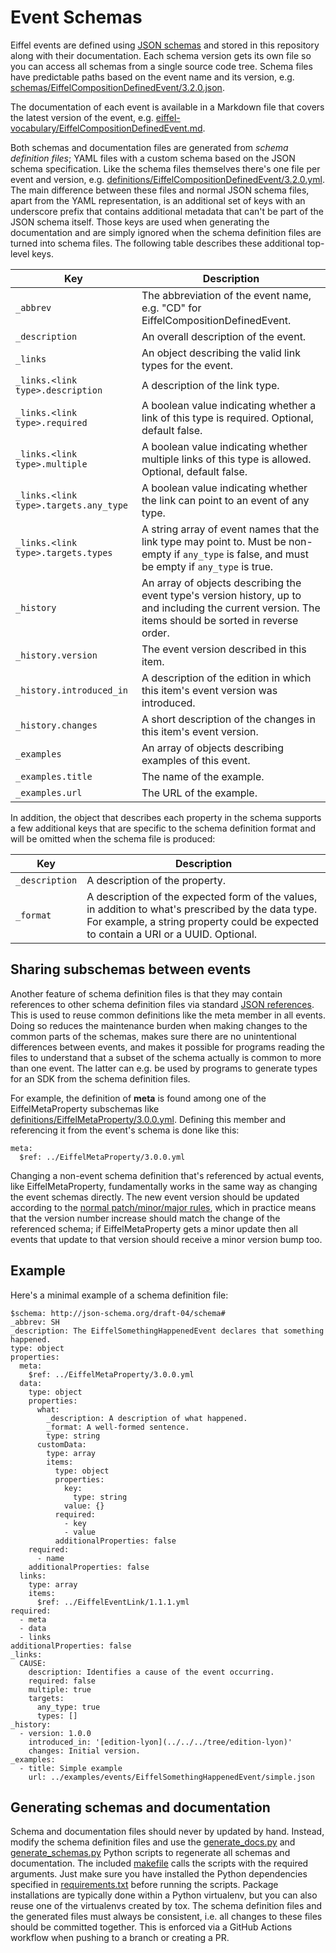 <!---
   Copyright 2022 Axis Communications AB.
   For a full list of individual contributors, please see the commit history.

   Licensed under the Apache License, Version 2.0 (the "License");
   you may not use this file except in compliance with the License.
   You may obtain a copy of the License at

       http://www.apache.org/licenses/LICENSE-2.0

   Unless required by applicable law or agreed to in writing, software
   distributed under the License is distributed on an "AS IS" BASIS,
   WITHOUT WARRANTIES OR CONDITIONS OF ANY KIND, either express or implied.
   See the License for the specific language governing permissions and
   limitations under the License.
--->

# Event Schemas

Eiffel events are defined using [JSON schemas](https://json-schema.org/) and stored in this repository along with their documentation. Each schema version gets its own file so you can access all schemas from a single source code tree. Schema files have predictable paths based on the event name and its version, e.g. [schemas/EiffelCompositionDefinedEvent/3.2.0.json](../schemas/EiffelCompositionDefinedEvent/3.2.0.json).

The documentation of each event is available in a Markdown file that covers the latest version of the event, e.g. [eiffel-vocabulary/EiffelCompositionDefinedEvent.md](../eiffel-vocabulary/EiffelCompositionDefinedEvent.md).

Both schemas and documentation files are generated from _schema definition files_; YAML files with a custom schema based on the JSON schema specification. Like the schema files themselves there's one file per event and version, e.g. [definitions/EiffelCompositionDefinedEvent/3.2.0.yml](../definitions/EiffelCompositionDefinedEvent/3.2.0.yml). The main difference between these files and normal JSON schema files, apart from the YAML representation, is an additional set of keys with an underscore prefix that contains additional metadata that can't be part of the JSON schema itself. Those keys are used when generating the documentation and are simply ignored when the schema definition files are turned into schema files. The following table describes these additional top-level keys.

| Key             | Description             |
| --------------- | ----------------------- |
| `_abbrev`       | The abbreviation of the event name, e.g. "CD" for EiffelCompositionDefinedEvent. |
| `_description`  | An overall description of the event. |
| `_links`        | An object describing the valid link types for the event. |
| `_links.<link type>.description`  | A description of the link type. |
| `_links.<link type>.required`     | A boolean value indicating whether a link of this type is required. Optional, default false. |
| `_links.<link type>.multiple`     | A boolean value indicating whether multiple links of this type is allowed. Optional, default false. |
| `_links.<link type>.targets.any_type`  | A boolean value indicating whether the link can point to an event of any type. |
| `_links.<link type>.targets.types`     | A string array of event names that the link type may point to. Must be non-empty if `any_type` is false, and must be empty if `any_type` is true. |
| `_history`      | An array of objects describing the event type's version history, up to and including the current version. The items should be sorted in reverse order. |
| `_history.version`        | The event version described in this item. |
| `_history.introduced_in`  | A description of the edition in which this item's event version was introduced. |
| `_history.changes`        | A short description of the changes in this item's event version. | 
| `_examples`     | An array of objects describing examples of this event. |
| `_examples.title`         | The name of the example. |
| `_examples.url`           | The URL of the example. |

In addition, the object that describes each property in the schema supports a few additional keys that are specific to the schema definition format and will be omitted when the schema file is produced:

| Key             | Description             |
| --------------- | ----------------------- |
| `_description`  | A description of the property. |
| `_format`       | A description of the expected form of the values, in addition to what's prescribed by the data type. For example, a string property could be expected to contain a URI or a UUID. Optional. |

## Sharing subschemas between events
Another feature of schema definition files is that they may contain references to other schema definition files via standard [JSON references](https://json-spec.readthedocs.io/reference.html). This is used to reuse common definitions like the meta member in all events. Doing so reduces the maintenance burden when making changes to the common parts of the schemas, makes sure there are no unintentional differences between events, and makes it possible for programs reading the files to understand that a subset of the schema actually is common to more than one event. The latter can e.g. be used by programs to generate types for an SDK from the schema definition files.

For example, the definition of __meta__ is found among one of the EiffelMetaProperty subschemas like [definitions/EiffelMetaProperty/3.0.0.yml](../definitions/EiffelMetaProperty/3.0.0.yml). Defining this member and referencing it from the event's schema is done like this:

```
meta:
  $ref: ../EiffelMetaProperty/3.0.0.yml
```

Changing a non-event schema definition that's referenced by actual events, like EiffelMetaProperty, fundamentally works in the same way as changing the event schemas directly. The new event version should be updated according to the [normal patch/minor/major rules](versioning.md), which in practice means that the version number increase should match the change of the referenced schema; if EiffelMetaProperty gets a minor update then all events that update to that version should receive a minor version bump too.

## Example
Here's a minimal example of a schema definition file:

```
$schema: http://json-schema.org/draft-04/schema#
_abbrev: SH
_description: The EiffelSomethingHappenedEvent declares that something happened.
type: object
properties:
  meta:
    $ref: ../EiffelMetaProperty/3.0.0.yml
  data:
    type: object
    properties:
      what:
        _description: A description of what happened.
        _format: A well-formed sentence.
        type: string
      customData:
        type: array
        items:
          type: object
          properties:
            key:
              type: string
            value: {}
          required:
            - key
            - value
          additionalProperties: false
    required:
      - name
    additionalProperties: false
  links:
    type: array
    items:
      $ref: ../EiffelEventLink/1.1.1.yml
required:
  - meta
  - data
  - links
additionalProperties: false
_links:
  CAUSE:
    description: Identifies a cause of the event occurring.
    required: false
    multiple: true
    targets:
      any_type: true
      types: []
_history:
  - version: 1.0.0
    introduced_in: '[edition-lyon](../../../tree/edition-lyon)'
    changes: Initial version.
_examples:
  - title: Simple example
    url: ../examples/events/EiffelSomethingHappenedEvent/simple.json
```

## Generating schemas and documentation
Schema and documentation files should never by updated by hand. Instead, modify the schema definition files and use the [generate_docs.py](../generate_docs.py) and [generate_schemas.py](../generate_schemas.py) Python scripts to regenerate all schemas and documentation. The included [makefile](../Makefile) calls the scripts with the required arguments. Just make sure you have installed the Python dependencies specified in [requirements.txt](../requirements.txt) before running the scripts. Package installations are typically done within a Python virtualenv, but you can also reuse one of the virtualenvs created by tox. The schema definition files and the generated files must always be consistent, i.e. all changes to these files should be committed together. This is enforced via a GitHub Actions workflow when pushing to a branch or creating a PR.
